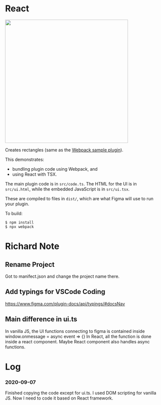 # React 

<img src="../_screenshots/webpack.png" width="400" />

Creates rectangles (same as the [Webpack sample plugin][webpack]).

This demonstrates:

- bundling plugin code using Webpack, and
- using React with TSX.

The main plugin code is in `src/code.ts`. The HTML for the UI is in
`src/ui.html`, while the embedded JavaScript is in `src/ui.tsx`.

These are compiled to files in `dist/`, which are what Figma will use to run
your plugin.

To build:

    $ npm install
    $ npx webpack

[webpack]: ../webpack/

# Richard Note

## Rename Project

Got to manifect.json and change the project name there.

## Add typings for VSCode Coding

https://www.figma.com/plugin-docs/api/typings/#docsNav

## Main difference in ui.ts
In vanilla JS, the UI functions connecting to figma is contained inside window.onmessage = async event => {}
In React, all the function is done inside a react component. Maybe React component also handles async functions.

# Log

### 2020-09-07
Finished copying the code except for ui.ts. I used DOM scripting for vanilla JS. Now I need to code it based on React framework.